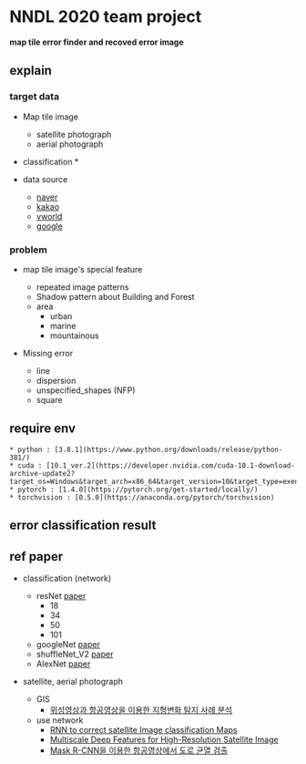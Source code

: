 # NNDL 2020 team project #

**map tile error finder and recoved error image**


## explain ##

### target data ###

* Map tile image
    * satellite photograph
    * aerial photograph

* classification
    * 

* data source
    * [naver](https://map.naver.com/v5/)
    * [kakao](https://map.kakao.com/)
    * [vworld](http://map.vworld.kr/map/maps.do)
    * [google](https://www.google.com/maps)

### problem ###
* map tile image's special feature
    * repeated image patterns
    * Shadow pattern about Building and Forest
    *  area
        * urban
        * marine
        * mountainous

* Missing error
    * line
    * dispersion
    * unspecified_shapes (NFP)
    * square


## require env ##
    * python : [3.8.1](https://www.python.org/downloads/release/python-381/)
    * cuda : [10.1_ver.2](https://developer.nvidia.com/cuda-10.1-download-archive-update2?target_os=Windows&target_arch=x86_64&target_version=10&target_type=exenetwork)
    * pytorch : [1.4.0](https://pytorch.org/get-started/locally/)
    * torchvision : [0.5.0](https://anaconda.org/pytorch/torchvision)

## error classification result ##


## ref paper ##

* classification (network)
    * resNet [paper](https://arxiv.org/abs/1512.03385)
        * 18 
        * 34
        * 50
        * 101
    * googleNet [paper](https://arxiv.org/abs/1409.4842)
    * shuffleNet_V2 [paper](https://arxiv.org/abs/1807.11164)
    * AlexNet [paper](https://arxiv.org/abs/1404.5997)

* satellite, aerial photograph
    * GIS
        * [위성영상과 항공영상을 이용한 지형변화 탐지 사례 분석](http://www.dbpia.co.kr/journal/articleDetail?nodeId=NODE07093505)
    * use network
        * [RNN to correct satellite Image classification Maps](https://ieeexplore.ieee.org/abstract/document/7938635)
        * [Multiscale Deep Features for High-Resolution Satellite Image](https://ieeexplore.ieee.org/abstract/document/8036413)
        * [Mask R-CNN을 이용한 항공영상에서 도로 균열 검출](http://www.dbpia.co.kr/journal/articleDetail?nodeId=NODE09308009)

